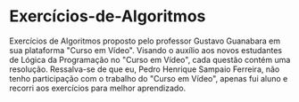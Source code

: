 # Exercícios-de-Algoritmos
Exercícios de Algoritmos proposto pelo professor Gustavo Guanabara em sua plataforma "Curso em Vídeo". 
Visando o auxílio aos novos estudantes de Lógica da Programação no "Curso em Vídeo", cada questão contém uma resolução.
Ressalva-se de que eu, Pedro Henrique Sampaio Ferreira, não tenho participação com o trabalho do "Curso em Vídeo", apenas fui aluno e recorri aos exercícios para melhor aprendizado.
